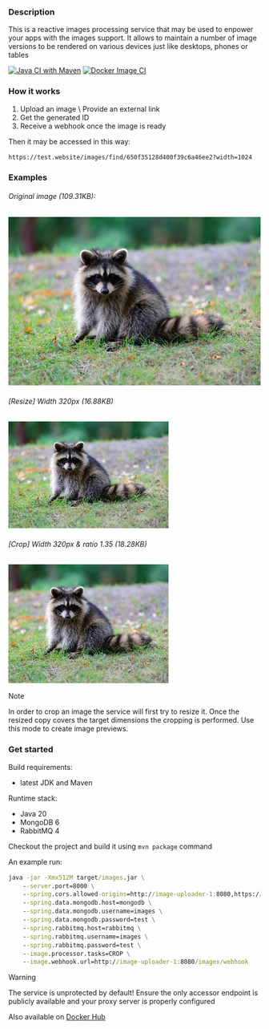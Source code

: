 ### Description

This is a reactive images processing service that may be used to enpower your apps with the images support.
It allows to maintain a number of image versions to be rendered on various devices just like desktops, phones or tables

[![Java CI with Maven](https://github.com/WildDev/images/actions/workflows/maven.yml/badge.svg)](https://github.com/WildDev/images/actions/workflows/maven.yml) [![Docker Image CI](https://github.com/WildDev/images/actions/workflows/docker-image.yml/badge.svg)](https://github.com/WildDev/images/actions/workflows/docker-image.yml)

### How it works

1. Upload an image \ Provide an external link
2. Get the generated ID
3. Receive a webhook once the image is ready

Then it may be accessed in this way:

```
https://test.website/images/find/650f35128d400f39c6a46ee2?width=1024
```

### Examples

###### Original image (109.31KB):
![Original image](src/main/resources/images/sample.jpg)

###### [Resize] Width 320px (16.88KB)
![Width 320px](src/main/resources/images/width320.jpg)

###### [Crop] Width 320px & ratio 1.35 (18.28KB)
![Crop to ratio 1.35](src/main/resources/images/ratio1.35.jpg)


> [!NOTE]
> In order to crop an image the service will first try to resize it. Once the resized copy covers the target dimensions the cropping is performed. Use this mode to create image previews.

### Get started

Build requirements:
* latest JDK and Maven

Runtime stack:
* Java 20
* MongoDB 6
* RabbitMQ 4

Checkout the project and build it using `mvn package` command

An example run:

```cmd
java -jar -Xmx512M target/images.jar \
    --server.port=8000 \
    --spring.cors.allowed-origins=http://image-uploader-1:8080,https://test.website \
    --spring.data.mongodb.host=mongodb \
    --spring.data.mongodb.username=images \
    --spring.data.mongodb.password=test \
    --spring.rabbitmq.host=rabbitmq \
    --spring.rabbitmq.username=images \
    --spring.rabbitmq.password=test \
    --image.processor.tasks=CROP \
    --image.webhook.url=http://image-uploader-1:8080/images/webhook
```

> [!WARNING]
> The service is unprotected by default! Ensure the only accessor endpoint is publicly available and your proxy server is properly configured

Also available on [Docker Hub](https://hub.docker.com/r/wilddev/images)

